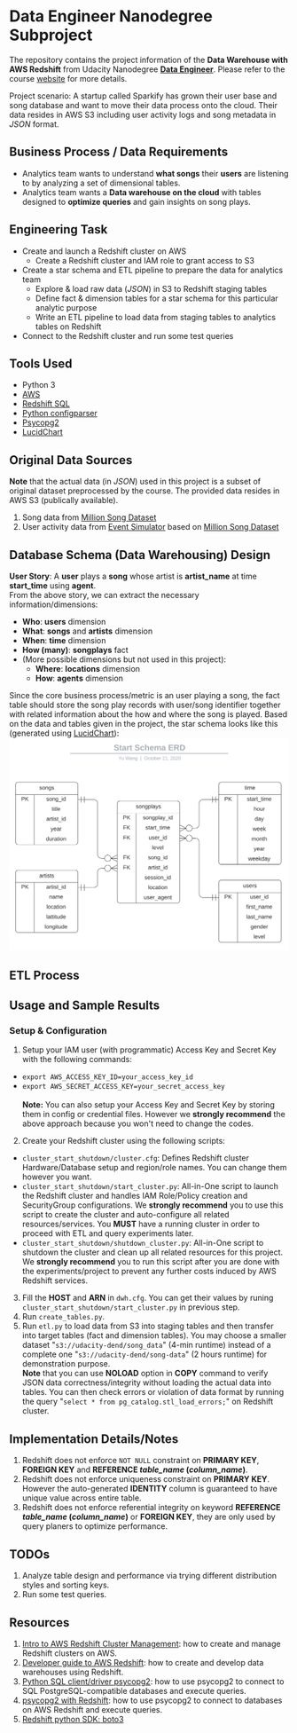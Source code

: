 # Data Engineer Nanodegree Subproject
The repository contains the project information of the **Data Warehouse with AWS Redshift** from Udacity Nanodegree 
**[Data Engineer](https://www.udacity.com/course/data-engineer-nanodegree--nd027)**. Please refer to the 
course [website](https://www.udacity.com/course/data-engineer-nanodegree--nd027) for more details.<br/>

Project scenario: A startup called Sparkify has grown their user base and song database and want to move their data process onto 
the cloud. Their data resides in AWS S3 including user activity logs and song metadata in *JSON* format.<br/>

## Business Process / Data Requirements
- Analytics team wants to understand **what songs** their **users** are listening to by analyzing a set of dimensional tables.
- Analytics team wants a **Data warehouse on the cloud** with tables designed to **optimize queries** and gain insights on song plays.

## Engineering Task
- Create and launch a Redshift cluster on AWS 
  - Create a Redshift cluster and IAM role to grant access to S3
- Create a star schema and ETL pipeline to prepare the data for analytics team
  - Explore & load raw data (*JSON*) in S3 to Redshift staging tables
  - Define fact & dimension tables for a star schema for this particular analytic purpose
  - Write an ETL pipeline to load data from staging tables to analytics tables on Redshift
- Connect to the Redshift cluster and run some test queries

## Tools Used
- Python 3
- [AWS](https://aws.amazon.com/)
- [Redshift SQL](https://docs.aws.amazon.com/redshift/latest/dg/welcome.html)
- [Python configparser](https://docs.python.org/3/library/configparser.html)
- [Psycopg2](https://pypi.org/project/psycopg2/)
- [LucidChart](https://www.lucidchart.com/)

## Original Data Sources
**Note** that the actual data (in *JSON*) used in this project is a subset of original dataset preprocessed by the course. The provided data 
resides in AWS S3 (publically available).
1. Song data from [Million Song Dataset](http://millionsongdataset.com/)
2. User activity data from [Event Simulator](https://github.com/Interana/eventsim) based on [Million Song Dataset](http://millionsongdataset.com/)

## Database Schema (Data Warehousing) Design
**User Story**: A **user** plays a **song** whose artist is **artist_name** at time **start_time** using **agent**.<br/>
From the above story, we can extract the necessary information/dimensions:

- **Who**: **users** dimension
- **What**: **songs** and **artists** dimension
- **When**: **time** dimension
- **How (many)**: **songplays** fact
- (More possible dimensions but not used in this project):
	- **Where**: **locations** dimension
	- **How**: **agents** dimension

Since the core business process/metric is an user playing a song, the fact table should store the song play records with 
user/song identifier together with related information about the how and where the song is played. Based on the data and tables 
given in the project, the star schema looks like this (generated using [LucidChart](https://www.lucidchart.com/)):
![erd](assets/images/ERD.png)

## ETL Process

## Usage and Sample Results
### Setup & Configuration
1. Setup your IAM user (with programmatic) Access Key and Secret Key with the following commands:
- ``export AWS_ACCESS_KEY_ID=your_access_key_id`` 
- ``export AWS_SECRET_ACCESS_KEY=your_secret_access_key``<br/><br/>
**Note:** You can also setup your Access Key and Secret Key by storing them in config or credential files. 
However we **strongly recommend** the above approach because you won't need to change the codes.<br/>
2. Create your Redshift cluster using the following scripts:
- ``cluster_start_shutdown/cluster.cfg``: Defines Redshift cluster Hardware/Database setup and region/role names. You can change them however you want.
- ``cluster_start_shutdown/start_cluster.py``: All-in-One script to launch the Redshift cluster and handles IAM Role/Policy creation and SecurityGroup configurations.
We **strongly recommend** you to use this script to create the cluster and auto-configure all related resources/services. You **MUST** have a running cluster 
in order to proceed with ETL and query experiments later.
- ``cluster_start_shutdown/shutdown_cluster.py``: All-in-One script to shutdown the cluster and clean up all related resources for this project. We **strongly recommend** you to run this script after you are done with the experiments/project to prevent any further costs induced by AWS Redshift services.
3. Fill the **HOST** and **ARN** in ``dwh.cfg``. You can get their values by runing ``cluster_start_shutdown/start_cluster.py`` in previous step.
4. Run ``create_tables.py``.
5. Run ``etl.py`` to load data from S3 into staging tables and then transfer into target tables (fact and dimension tables). You may choose a smaller dataset 
"``s3://udacity-dend/song_data``" (4-min runtime) instead of a complete one "``s3://udacity-dend/song-data``" (2 hours runtime) for demonstration purpose.
<br    > **Note** that you can use **NOLOAD** option in **COPY** command to verify JSON data correctness/integrity without loading the actual data into tables. 
You can then check errors or violation of data format by running the query "``select * from pg_catalog.stl_load_errors;``" on Redshift cluster.


## Implementation Details/Notes
1. Redshift does not enforce ``NOT NULL`` constraint on **PRIMARY KEY**, **FOREIGN KEY** and **REFERENCE _table_name_ (_column_name_)**.
2. Redshift does not enforce uniqueness constraint on **PRIMARY KEY**. However the auto-generated **IDENTITY** column is guaranteed to have unique value across entire table.
3. Redshift does not enforce referential integrity on keyword **REFERENCE _table_name_ (_column_name_)** or **FOREIGN KEY**, they are only used by query planers to 
optimize performance.

## TODOs
1. Analyze table design and performance via trying different distribution styles and sorting keys.
2. Run some test queries.

## Resources
1. [Intro to AWS Redshift Cluster Management](https://docs.aws.amazon.com/redshift/latest/mgmt/welcome.html): how to create and manage Redshift clusters on AWS.
2. [Developer guide to AWS Redshift](https://docs.aws.amazon.com/redshift/latest/dg/welcome.html): how to create and develop data warehouses using Redshift.
3. [Python SQL client/driver psycopg2](https://www.psycopg.org/docs/): how to use psycopg2 to connect to SQL PostgreSQL-compatible databases and execute queries.
4. [psycopg2 with Redshift](https://rudderstack.com/blog/access-and-query-your-amazon-redshift-data-using-python-and-r/): how to use psycopg2 to connect to databases on AWS Redshift and execute queries.
5. [Redshift python SDK: boto3](https://boto3.amazonaws.com/v1/documentation/api/latest/index.html)